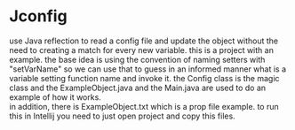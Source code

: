# Jconfig
use Java reflection to read a config file and update the object without the need to creating a match for every new variable.
this is a project with an example. 
the base idea is using the convention of naming setters with "setVarName" so we can use that to guess in an informed manner what is a variable setting function name and invoke it. 
the Config class is the magic class and the ExampleObject.java and the Main.java are used to do an example of how it works.  
in addition, there is ExampleObject.txt which is a prop file example. 
to run this in Intellij you need to just open project and copy this files.
